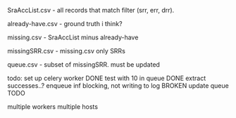 SraAccList.csv - all records that match filter (srr, err, drr). 

already-have.csv - ground truth i think?

missing.csv - SraAccList minus already-have

missingSRR.csv - missing.csv only SRRs

queue.csv - subset of missingSRR. must be updated

todo:
set up celery worker DONE
test with 10 in queue DONE
extract successes..? enqueue inf blocking, not writing to log BROKEN
update queue TODO

multiple workers
multiple hosts

